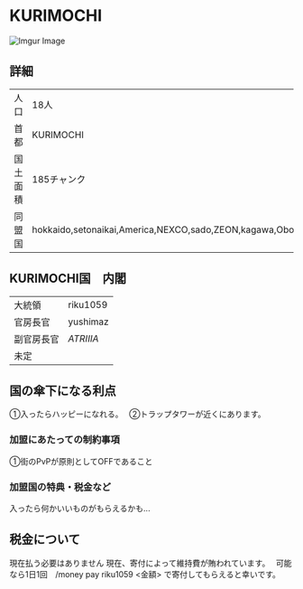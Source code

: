 # KURIMOCHI
![Imgur Image](https://i.imgur.com/NlFfx5v.jpg)
## 詳細
|||
|-|-|
|  人口  | 18人   |
|  首都  | KURIMOCHI|
|  国土面積 | 185チャンク|
|  同盟国 | hokkaido,setonaikai,America,NEXCO,sado,ZEON,kagawa,Oborozuki |

## KURIMOCHI国　内閣
|||
|-|-|
|大統領 | riku1059|
|官房長官| yushimaz |
|副官房長官| _ATRIIIA_ |
|未定||

## 国の傘下になる利点
①入ったらハッピーになれる。　
②トラップタワーが近くにあります。　

### 加盟にあたっての制約事項
①街のPvPが原則としてOFFであること

### 加盟国の特典・税金など
入ったら何かいいものがもらえるかも...   

## 税金について
現在払う必要はありません
現在、寄付によって維持費が賄われています。　
可能なら1日1回　/money pay riku1059 <金額> で寄付してもらえると幸いです。
